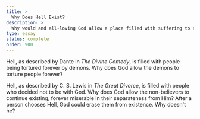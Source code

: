 ```yaml
---
title: >
  Why Does Hell Exist?
description: >
  Why would and all-loving God allow a place filled with suffering to exist?
type: essay
status: complete
order: 900
---
```

Hell, as described by Dante in *The Divine Comedy*, is filled with people being tortured forever by demons.  Why does God allow the demons to torture people forever?

Hell, as described by C. S. Lewis in *The Great Divorce*, is filled with people who decided not to be with God.  Why does God allow the non-believers to continue existing, forever miserable in their separateness from Him?   After a person chooses Hell, God could erase them from existence.  Why doesn't he?
